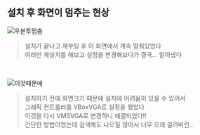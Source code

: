 ## 설치 후 화면이 멈추는 현상
![우분투멈춤](https://github.com/duho-kim/study/assets/155808974/b2820b6b-999d-49d3-b8f4-8f2ecf597485)
> 설치가 끝나고 재부팅 후 이 화면에서 계속 멈춰있었다   
> 여러번 재설치를 해보고 설정을 변경해보다가 결국... 알아냈다   
<br>

![이것때문에](https://github.com/duho-kim/study/assets/155808974/f781db00-f69b-4db8-83a8-d9f77c1dade4)
> 설치하기 전에 화면크기 때문에 설치에 어려움이 있을 수 있어서   
> 그래픽 컨트롤러를 VBoxVGA로 설정을 했었다   
> 이것을 다시 VMSVGA로 변경하니 해결되었다!!   
> 간단한 방법이었는데 검색해도 나오질 않아서 너무 오래 걸려버린..

